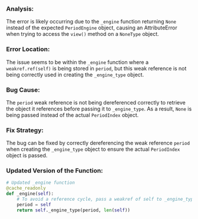 ### Analysis:
The error is likely occurring due to the `_engine` function returning `None` instead of the expected `PeriodEngine` object, causing an AttributeError when trying to access the `view()` method on a `NoneType` object.

### Error Location:
The issue seems to be within the `_engine` function where a `weakref.ref(self)` is being stored in `period`, but this weak reference is not being correctly used in creating the `_engine_type` object.

### Bug Cause:
The `period` weak reference is not being dereferenced correctly to retrieve the object it references before passing it to `_engine_type`. As a result, `None` is being passed instead of the actual `PeriodIndex` object.

### Fix Strategy:
The bug can be fixed by correctly dereferencing the weak reference `period` when creating the `_engine_type` object to ensure the actual `PeriodIndex` object is passed.

### Updated Version of the Function:
```python
# Updated _engine function
@cache_readonly
def _engine(self):
    # To avoid a reference cycle, pass a weakref of self to _engine_type.
    period = self
    return self._engine_type(period, len(self))
```